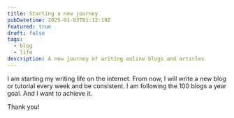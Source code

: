 ```yaml
---
title: Starting a new journey
pubDatetime: 2025-01-03T01:12:19Z
featured: true
draft: false
tags:
  - blog
  - life
description: A new journey of writing online blogs and articles
---
```


I am starting my writing life on the internet. From now, I will write a new blog or tutorial every week and be consistent. I am following the 100 blogs a year goal. And I want to achieve it.

Thank you!
